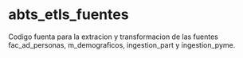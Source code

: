 # abts_etls_fuentes
Codigo fuenta para la extracion y transformacion de las fuentes fac_ad_personas, m_demograficos, ingestion_part y ingestion_pyme.
